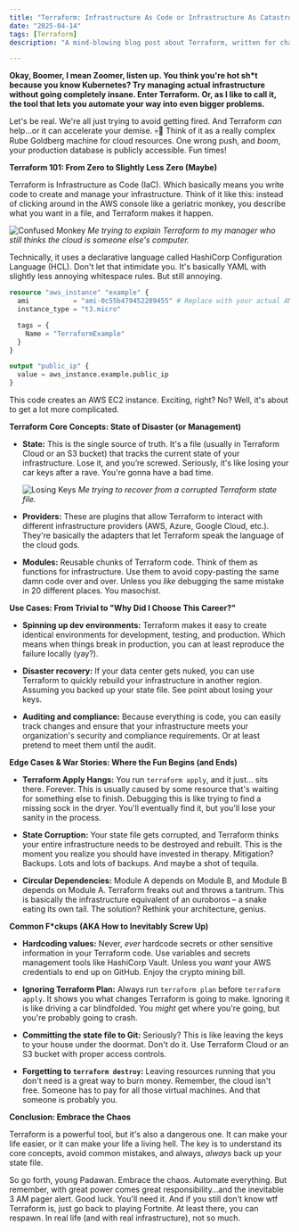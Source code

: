 ```yaml
---
title: "Terraform: Infrastructure As Code or Infrastructure As Catastrophe? You Decide, Noob."
date: "2025-04-14"
tags: [Terraform]
description: "A mind-blowing blog post about Terraform, written for chaotic Gen Z engineers. Prepare for existential dread mixed with IaC."

---
```


**Okay, Boomer, I mean Zoomer, listen up. You think you're hot sh*t because you know Kubernetes? Try managing actual infrastructure without going completely insane. Enter Terraform. Or, as I like to call it, the tool that lets you automate your way into even bigger problems.**

Let's be real. We're all just trying to avoid getting fired. And Terraform *can* help…or it can accelerate your demise. 💀🙏 Think of it as a really complex Rube Goldberg machine for cloud resources. One wrong push, and *boom*, your production database is publicly accessible. Fun times!

**Terraform 101: From Zero to Slightly Less Zero (Maybe)**

Terraform is Infrastructure as Code (IaC). Which basically means you write code to create and manage your infrastructure. Think of it like this: instead of clicking around in the AWS console like a geriatric monkey, you describe what you want in a file, and Terraform makes it happen.

![Confused Monkey](https://i.kym-cdn.com/photos/images/original/002/551/950/ff1.jpg)
*Me trying to explain Terraform to my manager who still thinks the cloud is someone else's computer.*

Technically, it uses a declarative language called HashiCorp Configuration Language (HCL). Don't let that intimidate you. It's basically YAML with slightly less annoying whitespace rules. But still annoying.

```terraform
resource "aws_instance" "example" {
  ami           = "ami-0c55b479452289455" # Replace with your actual AMI
  instance_type = "t3.micro"

  tags = {
    Name = "TerraformExample"
  }
}

output "public_ip" {
  value = aws_instance.example.public_ip
}
```

This code creates an AWS EC2 instance. Exciting, right? No? Well, it's about to get a lot more complicated.

**Terraform Core Concepts: State of Disaster (or Management)**

*   **State:** This is the single source of truth. It's a file (usually in Terraform Cloud or an S3 bucket) that tracks the current state of your infrastructure. Lose it, and you’re screwed. Seriously, it's like losing your car keys after a rave. You're gonna have a bad time.

    ![Losing Keys](https://media.tenor.com/o0rQG9S6jRoAAAAM/losing-keys-panic.gif)
    *Me trying to recover from a corrupted Terraform state file.*

*   **Providers:** These are plugins that allow Terraform to interact with different infrastructure providers (AWS, Azure, Google Cloud, etc.). They're basically the adapters that let Terraform speak the language of the cloud gods.

*   **Modules:** Reusable chunks of Terraform code. Think of them as functions for infrastructure. Use them to avoid copy-pasting the same damn code over and over. Unless you *like* debugging the same mistake in 20 different places. You masochist.

**Use Cases: From Trivial to "Why Did I Choose This Career?"**

*   **Spinning up dev environments:** Terraform makes it easy to create identical environments for development, testing, and production. Which means when things break in production, you can at least reproduce the failure locally (yay?).

*   **Disaster recovery:** If your data center gets nuked, you can use Terraform to quickly rebuild your infrastructure in another region. Assuming you backed up your state file. See point about losing your keys.

*   **Auditing and compliance:** Because everything is code, you can easily track changes and ensure that your infrastructure meets your organization's security and compliance requirements. Or at least pretend to meet them until the audit.

**Edge Cases & War Stories: Where the Fun Begins (and Ends)**

*   **Terraform Apply Hangs:** You run `terraform apply`, and it just… sits there. Forever. This is usually caused by some resource that's waiting for something else to finish. Debugging this is like trying to find a missing sock in the dryer. You'll eventually find it, but you'll lose your sanity in the process.

*   **State Corruption:** Your state file gets corrupted, and Terraform thinks your entire infrastructure needs to be destroyed and rebuilt. This is the moment you realize you should have invested in therapy. Mitigation? Backups. Lots and lots of backups. And maybe a shot of tequila.

*   **Circular Dependencies:** Module A depends on Module B, and Module B depends on Module A. Terraform freaks out and throws a tantrum. This is basically the infrastructure equivalent of an ouroboros – a snake eating its own tail. The solution? Rethink your architecture, genius.

**Common F\*ckups (AKA How to Inevitably Screw Up)**

*   **Hardcoding values:** Never, *ever* hardcode secrets or other sensitive information in your Terraform code. Use variables and secrets management tools like HashiCorp Vault. Unless you *want* your AWS credentials to end up on GitHub. Enjoy the crypto mining bill.

*   **Ignoring Terraform Plan:** Always run `terraform plan` before `terraform apply`. It shows you what changes Terraform is going to make. Ignoring it is like driving a car blindfolded. You *might* get where you're going, but you're probably going to crash.

*   **Committing the state file to Git:** Seriously? This is like leaving the keys to your house under the doormat. Don't do it. Use Terraform Cloud or an S3 bucket with proper access controls.

*   **Forgetting to `terraform destroy`:** Leaving resources running that you don't need is a great way to burn money. Remember, the cloud isn't free. Someone has to pay for all those virtual machines. And that someone is probably you.

**Conclusion: Embrace the Chaos**

Terraform is a powerful tool, but it's also a dangerous one. It can make your life easier, or it can make your life a living hell. The key is to understand its core concepts, avoid common mistakes, and always, *always* back up your state file.

So go forth, young Padawan. Embrace the chaos. Automate everything. But remember, with great power comes great responsibility…and the inevitable 3 AM pager alert. Good luck. You'll need it. And if you still don't know wtf Terraform is, just go back to playing Fortnite. At least there, you can respawn. In real life (and with real infrastructure), not so much.
